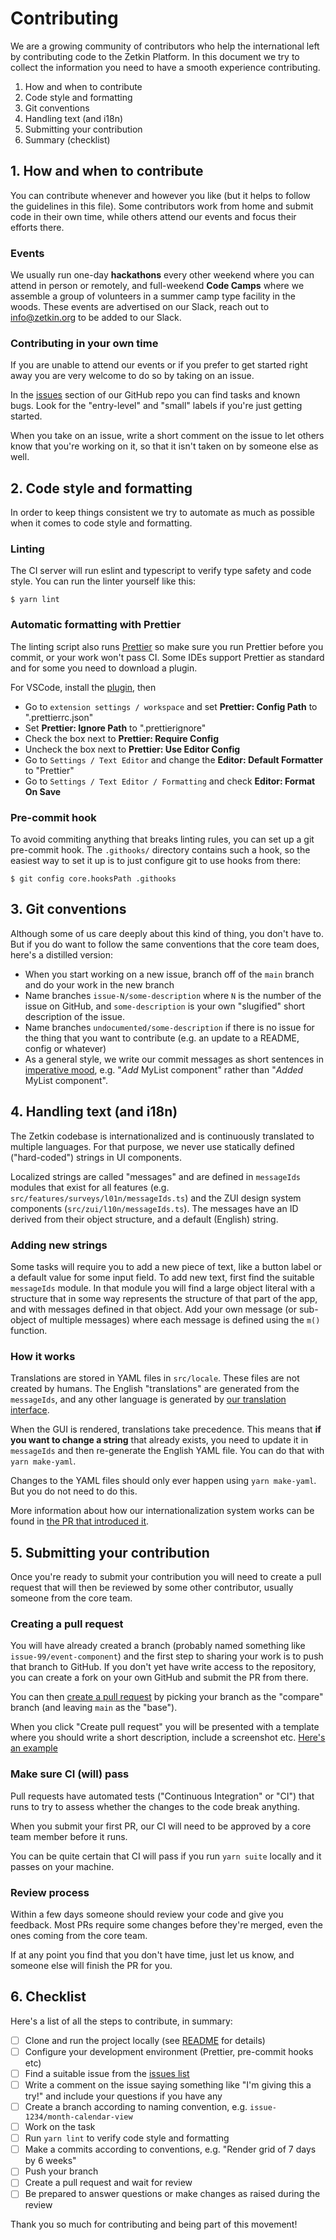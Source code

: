 # Contributing
We are a growing community of contributors who help the international left by
contributing code to the Zetkin Platform. In this document we try to collect the
information you need to have a smooth experience contributing.

1. How and when to contribute
2. Code style and formatting
3. Git conventions
4. Handling text (and i18n)
5. Submitting your contribution
6. Summary (checklist)

## 1. How and when to contribute
You can contribute whenever and however you like (but it helps to follow the guidelines
in this file). Some contributors work from home and submit code in their own time, while
others attend our events and focus their efforts there.

### Events
We usually run one-day **hackathons** every other weekend where you can attend in person
or remotely, and full-weekend **Code Camps** where we assemble a group of volunteers in
a summer camp type facility in the woods. These events are advertised on our Slack, reach
out to [info@zetkin.org](mailto:info@zetkin.org) to be added to our Slack.

### Contributing in your own time
If you are unable to attend our events or if you prefer to get started right away you are
very welcome to do so by taking on an issue.

In the [issues](https://github.com/zetkin/app.zetkin.org/issues) section of our GitHub
repo you can find tasks and known bugs. Look for the "entry-level" and "small" labels
if you're just getting started.

When you take on an issue, write a short comment on the issue to let others know that
you're working on it, so that it isn't taken on by someone else as well.

## 2. Code style and formatting
In order to keep things consistent we try to automate as much as possible when it comes
to code style and formatting.

### Linting
The CI server will run eslint and typescript to verify type safety and code
style. You can run the linter yourself like this:

```
$ yarn lint
```

### Automatic formatting with Prettier
The linting script also runs [Prettier](https://prettier.io) so make sure you run Prettier before you commit, or your work won't pass CI. Some IDEs support Prettier as standard and for some you need to download a plugin.

For VSCode, install the [plugin](https://marketplace.visualstudio.com/items?itemName=esbenp.prettier-vscode), then

- Go to `extension settings / workspace` and set **Prettier: Config Path** to ".prettierrc.json"
- Set **Prettier: Ignore Path** to ".prettierignore"
- Check the box next to **Prettier: Require Config**
- Uncheck the box next to **Prettier: Use Editor Config**
- Go to `Settings / Text Editor` and change the **Editor: Default Formatter** to "Prettier"
- Go to `Settings / Text Editor / Formatting` and check **Editor: Format On Save**

### Pre-commit hook
To avoid commiting anything that breaks linting rules, you can set up a git
pre-commit hook. The `.githooks/` directory contains such a hook, so the easiest
way to set it up is to just configure git to use hooks from there:

```
$ git config core.hooksPath .githooks
```

## 3. Git conventions
Although some of us care deeply about this kind of thing, you don't have to. But if you do
want to follow the same conventions that the core team does, here's a distilled version:

* When you start working on a new issue, branch off of the `main` branch and do your work
  in the new branch
* Name branches `issue-N/some-description` where `N` is the number of the issue on GitHub,
  and `some-description` is your own "slugified" short description of the issue.
* Name branches `undocumented/some-description` if there is no issue for the thing that you
  want to contribute (e.g. an update to a README, config or whatever)
* As a general style, we write our commit messages as short sentences in
[imperative mood](https://en.wikipedia.org/wiki/Imperative_mood), e.g. "_Add_
MyList component" rather than "_Added_ MyList component".

## 4. Handling text (and i18n)
The Zetkin codebase is internationalized and is continuously translated to multiple
languages. For that purpose, we never use statically defined ("hard-coded") strings
in UI components.

Localized strings are called "messages" and are defined in `messageIds` modules that
exist for all features (e.g. `src/features/surveys/l01n/messageIds.ts`) and the ZUI design
system components (`src/zui/l10n/messageIds.ts`). The messages have an ID derived
from their object structure, and a default (English) string.

### Adding new strings
Some tasks will require you to add a new piece of text, like a button label or a default
value for some input field. To add new text, first find the suitable `messageIds` module.
In that module you will find a large object literal with a structure that in some way
represents the structure of that part of the app, and with messages defined in that
object. Add your own message (or sub-object of multiple messages) where each message is
defined using the `m()` function.

### How it works
Translations are stored in YAML files in `src/locale`. These files are not created by
humans. The English "translations" are generated from the `messageIds`, and any other
language is generated by [our translation interface](https://translate.zetkin.org).

When the GUI is rendered, translations take precedence. This means that **if you want
to change a string** that already exists, you need to update it in `messageIds` and
then re-generate the English YAML file. You can do that with `yarn make-yaml`.

Changes to the YAML files should only ever happen using `yarn make-yaml`. But you do
not need to do this.

More information about how our internationalization system works can be found in
[the PR that introduced it](https://github.com/zetkin/app.zetkin.org/pull/1048).

## 5. Submitting your contribution
Once you're ready to submit your contribution you will need to create a pull request
that will then be reviewed by some other contributor, usually someone from the core
team.

### Creating a pull request
You will have already created a branch (probably named something like
`issue-99/event-component`) and the first step to sharing your work is to push that
branch to GitHub. If you don't yet have write access to the repository, you can
create a fork on your own GitHub and submit the PR from there.

You can then [create a pull request](https://github.com/zetkin/app.zetkin.org/compare)
by picking your branch as the "compare" branch (and leaving `main` as the "base").

When you click "Create pull request" you will be presented with a template where you
should write a short description, include a screenshot etc. [Here's an example](https://github.com/zetkin/app.zetkin.org/pull/1434)

### Make sure CI (will) pass
Pull requests have automated tests ("Continuous Integration" or "CI") that runs to
try to assess whether the changes to the code break anything.

When you submit your first PR, our CI will need to be approved by a core team member
before it runs.

You can be quite certain that CI will pass if you run `yarn suite` locally and it
passes on your machine.

### Review process
Within a few days someone should review your code and give you feedback. Most PRs
require some changes before they're merged, even the ones coming from the core team.

If at any point you find that you don't have time, just let us know, and someone
else will finish the PR for you.

## 6. Checklist
Here's a list of all the steps to contribute, in summary:

- [ ] Clone and run the project locally (see [README](./README.md) for details)
- [ ] Configure your development environment (Prettier, pre-commit hooks etc)
- [ ] Find a suitable issue from the [issues list](https://github.com/zetkin/app.zetkin.org/issues)
- [ ] Write a comment on the issue saying something like "I'm giving this a try!" and include your questions if you have any
- [ ] Create a branch according to naming convention, e.g. `issue-1234/month-calendar-view`
- [ ] Work on the task
- [ ] Run `yarn lint` to verify code style and formatting
- [ ] Make a commits according to conventions, e.g. "Render grid of 7 days by 6 weeks"
- [ ] Push your branch
- [ ] Create a pull request and wait for review
- [ ] Be prepared to answer questions or make changes as raised during the review

Thank you so much for contributing and being part of this movement!